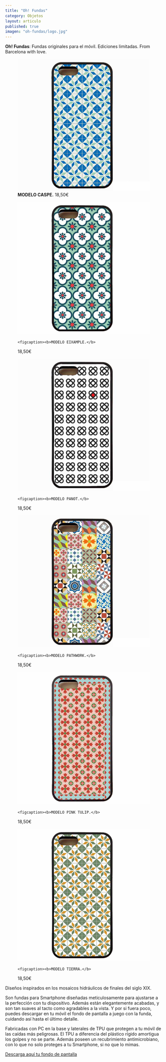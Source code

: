```yaml
---
title: "Oh! Fundas"
category: Objetos
layout: articulo
published: true
imagen: "oh-fundas/logo.jpg"
---
```


**Oh! Fundas**: Fundas originales para el móvil. Ediciones limitadas. From Barcelona with love.

<div class="figure-group">
<figure>
	<a href="/images/oh-fundas/caspe.jpg"><img src="/images/oh-fundas/caspe.jpg" alt="Funda Movil"></a>
	<figcaption><b>MODELO CASPE.</b>
18,50€</figcaption>
</figure>

<figure>
	<a href="/images/oh-fundas/example.jpg"><img src="/images/oh-fundas/example.jpg" alt="Funda Movil"></a>

	<figcaption><b>MODELO EIXAMPLE.</b> 
18,50€</figcaption>
</figure>

<figure>
	<a href="/images/oh-fundas/Panot.jpg"><img src="/images/oh-fundas/Panot.jpg" alt="Funda Movil"></a>

	<figcaption><b>MODELO PANOT.</b> 
18,50€</figcaption>
</figure>

<figure>
	<a href="/images/oh-fundas/patchwork.jpg"><img src="/images/oh-fundas/patchwork.jpg" alt="Funda Movil"></a>

	<figcaption><b>MODELO PATHWORK.</b> 
18,50€</figcaption>
</figure>

<figure>
	<a href="/images/oh-fundas/pink-tulip.jpg"><img src="/images/oh-fundas/pink-tulip.jpg" alt="Funda Movil"></a>

	<figcaption><b>MODELO PINK TULIP.</b> 
18,50€</figcaption>
</figure>

<figure>
	<a href="/images/oh-fundas/tierra.jpg"><img src="/images/oh-fundas/tierra.jpg" alt="Funda Movil"></a>

	<figcaption><b>MODELO TIERRA.</b> 
18,50€</figcaption>
</figure>

</div>
Diseños inspirados en los mosaicos hidráulicos de finales del siglo XIX.

Son fundas para Smartphone diseñadas meticulosamente para ajustarse a la perfección con tu dispositivo. Además están elegantemente acabadas, y son tan suaves al tacto como agradables a la vista. Y por si fuera poco, puedes descargar en tu móvil el fondo de pantalla a juego con la funda, cuidando así hasta el último detalle.

Fabricadas con PC en la base y laterales de TPU que protegen a tu móvil de las caídas más peligrosas. El TPU a diferencia del plástico rígido amortigua los golpes y no se parte. Además poseen un recubrimiento antimicrobiano, con lo que no solo proteges a tu Smartphone, si no que lo mimas.

[Descarga aquí tu fondo de pantalla](http://www.ohfundas.com/galeribcn-wallpaper/)



